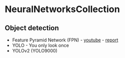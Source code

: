 # NeuralNetworksCollection

## Object detection

* Feature Pyramid Network (FPN) - <a href="https://www.youtube.com/watch?v=mwMopcSRx1U" target="_blank">youtube</a> - <a href="https://openaccess.thecvf.com/content_cvpr_2017/html/Lin_Feature_Pyramid_Networks_CVPR_2017_paper.html" target="_blank">report</a>
* YOLO - You only look once
* YOLOv2 (YOLO9000)

